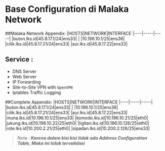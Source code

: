# Base Configuration di Malaka Network
##Malaka Network Appendix:
|HOSTS|NETWORK|INTERFACE
|----|-----|-----|
|buton.lks.id|45.8.17.1/24|ens33|
|           |10.196.10.1/25|ens36|
|cilik.lks.id|45.8.17.21/24|ens33|
|aur.lks.id|45.8.17.22|ens33|

## Service :
- DNS Server
- Web Server
- IP Forwarding
- Site-to-Site VPN with `OpenVPN`
- Iptables Traffic Logging

##Complete Appendix:
|HOSTS|NETWORK|INTERFACE
|----|-----|-----|
|buton.lks.id|45.8.17.1/24|ens33|
|           |10.196.10.1/25|ens36|
|cilik.lks.id|45.8.17.21/24|ens33|
|aur.lks.id|45.8.17.22|ens33|
|muna.lks.id|10.196.10.1/25|ens33|
|komodo.lks.id|10.196.10.21/25|eth0|
|jukung.lks.id|10.196.10.22/25|eth0|
|ligitan.lks.id|10.196.10.126/25|eth0|
|rote.lks.id|10.200.2.21/25|eth0|
|sipadan.lks.id|10.200.2.126/25|ens33|

> Note : _**Karena dalam kisi kisi tidak ada Address Configuration Table, Maka ini tidak tervalidasi**_
